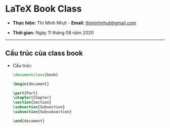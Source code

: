 # LaTeX Book Class

- **Thực hiện:** Thi Minh Nhựt - **Email:** thiminhnhut@gmail.com

- **Thời gian:** Ngày 11 tháng 08 năm 2020

---

## Cấu trúc của class book

- Cấu trúc:

  ```tex
  \documentclass{book}

  \begin{document}

  \part{Part}
  \chapter{Chapter}
  \section{Section}
  \subsection{Subsection}
  \subsection{Subsubsection}

  \end{document}
  ```
